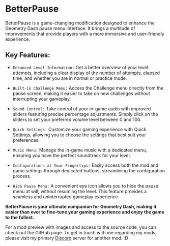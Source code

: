 # BetterPause

BetterPause is a game-changing modification designed to enhance the Geometry Dash pause menu interface. It brings a multitude of improvements that provide players with a more immersive and user-friendly experience.

## Key Features:

- `Enhanced Level Information:` Get a better overview of your level attempts, including a clear display of the number of attempts, elapsed time, and whether you are in normal or practice mode.

- `Built-in Challenge Menu:` Access the Challenge menu directly from the pause screen, making it easier to take on new challenges without interrupting your gameplay.

- `Sound Control:` Take control of your in-game audio with improved sliders featuring precise percentage adjustments. Simply click on the sliders to set your preferred volume level between 0 and 100.

- `Quick Settings:` Customize your gaming experience with Quick Settings, allowing you to choose the settings that best suit your preferences.

- `Music Menu:` Manage the in-game music with a dedicated menu, ensuring you have the perfect soundtrack for your level.

- `Configurations at Your Fingertips:` Easily access both the mod and game settings through dedicated buttons, streamlining the configuration process.

- `Hide Pause Menu:` A convenient eye icon allows you to hide the pause menu at will, without resuming the level. This feature provides a seamless and uninterrupted gameplay experience.

**BetterPause is your ultimate companion for Geometry Dash, making it easier than ever to fine-tune your gaming experience and enjoy the game to the fullest.**

For a mod preview with images and access to the source code, you can check out the GitHub page. To get in touch with me regarding my mods, please visit my primary [Discord](https://discord.gg/PHgjtSrRxM) server for another mod. :D